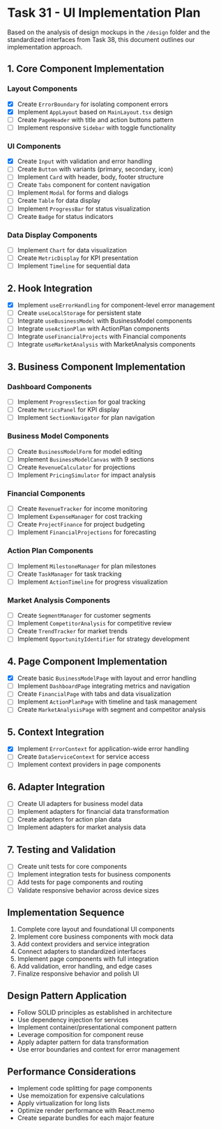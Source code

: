 # Task 31 - UI Implementation Plan

Based on the analysis of design mockups in the `/design` folder and the standardized interfaces from Task 38, this document outlines our implementation approach.

## 1. Core Component Implementation

### Layout Components
- [x] Create `ErrorBoundary` for isolating component errors
- [x] Implement `AppLayout` based on `MainLayout.tsx` design
- [ ] Create `PageHeader` with title and action buttons pattern
- [ ] Implement responsive `Sidebar` with toggle functionality

### UI Components
- [x] Create `Input` with validation and error handling
- [ ] Create `Button` with variants (primary, secondary, icon)
- [ ] Implement `Card` with header, body, footer structure
- [ ] Create `Tabs` component for content navigation
- [ ] Implement `Modal` for forms and dialogs
- [ ] Create `Table` for data display
- [ ] Implement `ProgressBar` for status visualization
- [ ] Create `Badge` for status indicators

### Data Display Components
- [ ] Implement `Chart` for data visualization
- [ ] Create `MetricDisplay` for KPI presentation
- [ ] Implement `Timeline` for sequential data

## 2. Hook Integration

- [x] Implement `useErrorHandling` for component-level error management
- [ ] Create `useLocalStorage` for persistent state
- [ ] Integrate `useBusinessModel` with BusinessModel components
- [ ] Integrate `useActionPlan` with ActionPlan components
- [ ] Integrate `useFinancialProjects` with Financial components
- [ ] Integrate `useMarketAnalysis` with MarketAnalysis components

## 3. Business Component Implementation

### Dashboard Components
- [ ] Implement `ProgressSection` for goal tracking
- [ ] Create `MetricsPanel` for KPI display
- [ ] Implement `SectionNavigator` for plan navigation

### Business Model Components
- [ ] Create `BusinessModelForm` for model editing
- [ ] Implement `BusinessModelCanvas` with 9 sections
- [ ] Create `RevenueCalculator` for projections
- [ ] Implement `PricingSimulator` for impact analysis

### Financial Components
- [ ] Create `RevenueTracker` for income monitoring
- [ ] Implement `ExpenseManager` for cost tracking
- [ ] Create `ProjectFinance` for project budgeting
- [ ] Implement `FinancialProjections` for forecasting

### Action Plan Components
- [ ] Implement `MilestoneManager` for plan milestones
- [ ] Create `TaskManager` for task tracking
- [ ] Implement `ActionTimeline` for progress visualization

### Market Analysis Components
- [ ] Create `SegmentManager` for customer segments
- [ ] Implement `CompetitorAnalysis` for competitive review
- [ ] Create `TrendTracker` for market trends
- [ ] Implement `OpportunityIdentifier` for strategy development

## 4. Page Component Implementation

- [x] Create basic `BusinessModelPage` with layout and error handling
- [ ] Implement `DashboardPage` integrating metrics and navigation
- [ ] Create `FinancialPage` with tabs and data visualization
- [ ] Implement `ActionPlanPage` with timeline and task management
- [ ] Create `MarketAnalysisPage` with segment and competitor analysis

## 5. Context Integration

- [x] Implement `ErrorContext` for application-wide error handling
- [ ] Create `DataServiceContext` for service access
- [ ] Implement context providers in page components

## 6. Adapter Integration

- [ ] Create UI adapters for business model data
- [ ] Implement adapters for financial data transformation
- [ ] Create adapters for action plan data
- [ ] Implement adapters for market analysis data

## 7. Testing and Validation

- [ ] Create unit tests for core components
- [ ] Implement integration tests for business components
- [ ] Add tests for page components and routing
- [ ] Validate responsive behavior across device sizes

## Implementation Sequence

1. Complete core layout and foundational UI components
2. Implement core business components with mock data
3. Add context providers and service integration
4. Connect adapters to standardized interfaces
5. Implement page components with full integration
6. Add validation, error handling, and edge cases
7. Finalize responsive behavior and polish UI

## Design Pattern Application

- Follow SOLID principles as established in architecture
- Use dependency injection for services
- Implement container/presentational component pattern
- Leverage composition for component reuse
- Apply adapter pattern for data transformation
- Use error boundaries and context for error management

## Performance Considerations

- Implement code splitting for page components
- Use memoization for expensive calculations
- Apply virtualization for long lists
- Optimize render performance with React.memo
- Create separate bundles for each major feature